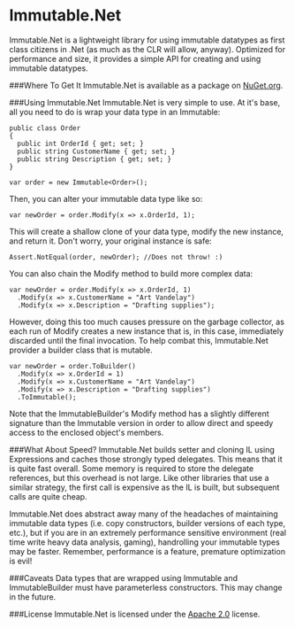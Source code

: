 Immutable.Net
=============

Immutable.Net is a lightweight library for using immutable datatypes as first class citizens in .Net (as much as the CLR will allow, anyway). Optimized for performance and size, it provides a simple API for creating and using immutable datatypes.

###Where To Get It
Immutable.Net is available as a package on [NuGet.org](http://www.nuget.org).

###Using Immutable.Net
Immutable.Net is very simple to use. At it's base, all you need to do is wrap your data type in an Immutable:
```
public class Order
{
  public int OrderId { get; set; }
  public string CustomerName { get; set; }
  public string Description { get; set; }
}

var order = new Immutable<Order>();
```
Then, you can alter your immutable data type like so:
```
var newOrder = order.Modify(x => x.OrderId, 1);
```
This will create a shallow clone of your data type, modify the new instance, and return it. Don't worry, your original instance is safe:
```
Assert.NotEqual(order, newOrder); //Does not throw! :)
```
You can also chain the Modify method to build more complex data:
```
var newOrder = order.Modify(x => x.OrderId, 1)
  .Modify(x => x.CustomerName = "Art Vandelay")
  .Modify(x => x.Description = "Drafting supplies");
```
However, doing this too much causes pressure on the garbage collector, as each run of Modify creates a new instance that is, in this case, immediately discarded until the final invocation. To help combat this, Immutable.Net provider a builder class that is mutable.
```
var newOrder = order.ToBuilder()
  .Modify(x => x.OrderId = 1)
  .Modify(x => x.CustomerName = "Art Vandelay")
  .Modify(x => x.Description = "Drafting supplies")
  .ToImmutable();
```
Note that the ImmutableBuilder's Modify method has a slightly different signature than the Immutable version in order to allow direct and speedy access to the enclosed object's members.

###What About Speed?
Immutable.Net builds setter and cloning IL using Expressions and caches those strongly typed delegates. This means that it is quite fast overall. Some memory is required to store the delegate references, but this overhead is not large. Like other libraries that use a similar strategy, the first call is expensive as the IL is built, but subsequent calls are quite cheap.

Immutable.Net does abstract away many of the headaches of maintaining immutable data types (i.e. copy constructors, builder versions of each type, etc.), but if you are in an extremely performance sensitive environment (real time write heavy data analysis, gaming), handrolling your immutable types may be faster. Remember, performance is a feature, premature optimization is evil!

###Caveats
Data types that are wrapped using Immutable and ImmutableBuilder must have parameterless constructors. This may change in the future.

###License
Immutable.Net is licensed under the [Apache 2.0](http://www.apache.org/licenses/LICENSE-2.0.html) license.
